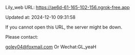 Lily_web URL: https://ae6d-61-165-102-156.ngrok-free.app

Updated at: 2024-12-10 09:31:58

If you cannot open this URL, the server might be down.

Please contact: 

goley04@foxmail.com Or Wechat:GL_yeaH